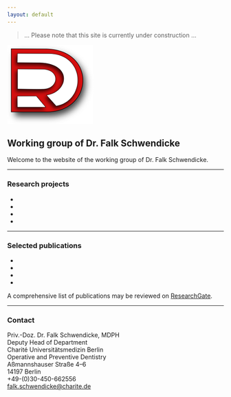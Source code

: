 ```yaml
---
layout: default
---
```


> ... Please note that this site is currently under construction ...



![](assets/images/logo_dr_small.png)




## Working group of Dr. Falk Schwendicke

Welcome to the website of the working group of Dr. Falk Schwendicke.

***

### Research projects

* 
* 
* 
* 

***
### Selected publications

* 
* 
* 
* 

A comprehensive list of publications may be reviewed on [ResearchGate](https://www.researchgate.net/profile/Falk_Schwendicke).

***


### Contact
Priv.-Doz. Dr. Falk Schwendicke, MDPH   
Deputy Head of Department  
Charité Universitätsmedizin Berlin  
Operative and Preventive Dentistry  
Aßmannshauser Straße 4–6   
14197 Berlin   
+49-(0)30-450-662556  
falk.schwendicke@charite.de
